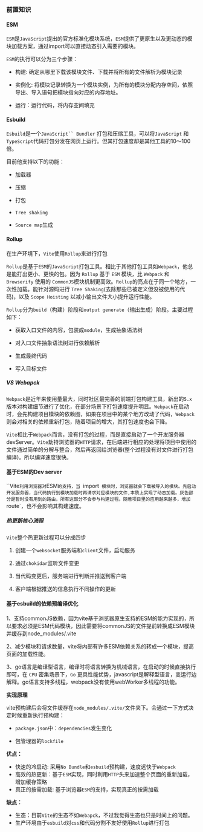 ### 前置知识

#### ESM

`ESM`是`JavaScript`提出的官方标准化模块系统，`ESM`提供了更原生以及更动态的模块加载方案，通过import可以直接动态引入需要的模块。

`ESM`的执行可以分为三个步骤：

- 构建: 确定从哪里下载该模块文件、下载并将所有的文件解析为模块记录

- 实例化: 将模块记录转换为一个模块实例，为所有的模块分配内存空间，依照导出、导入语句把模块指向对应的内存地址。

- 运行：运行代码，将内存空间填充

#### Esbuild

`Esbuild`是一个`JavaScript`` Bundler` 打包和压缩工具，可以将`JavaScript` 和`TypeScript`代码打包分发在网页上运行。但其打包速度却是其他工具的10～100倍。

目前他支持以下的功能：

- 加载器

- 压缩

- 打包

- `Tree shaking`

- `Source map`生成

#### Rollup

在生产环境下，`Vite`使用`Rollup`来进行打包

`Rollup`是基于`ESM`的`JavaScript`打包工具。相比于其他打包工具如`Webpack`，他总是能打出更小、更快的包。因为 `Rollup` 基于 `ESM` 模块，比 `Webpack` 和 `Browserify` 使用的 `CommonJS`模块机制更高效。`Rollup`的亮点在于同一个地方，一次性加载。能针对源码进行 `Tree Shaking`(去除那些已被定义但没被使用的代码)，以及 `Scope Hoisting` 以减小输出文件大小提升运行性能。

`Rollup`分为`build`（构建）阶段和`output generate`（输出生成）阶段。主要过程如下：

- 获取入口文件的内容，包装成`module`，生成抽象语法树

- 对入口文件抽象语法树进行依赖解析

- 生成最终代码

- 写入目标文件

##### VS Webapck

`Webpack`是近年来使用量最大，同时社区最完善的前端打包构建工具，新出的`5.x`版本对构建细节进行了优化，在部分场景下打包速度提升明显。`Webpack`在启动时，会先构建项目模块的依赖图，如果在项目中的某个地方改动了代码，`Webpack`则会对相关的依赖重新打包，随着项目的增大，其打包速度也会下降。

`Vite`相比于`Webpack`而言，没有打包的过程，而是直接启动了一个开发服务器devServer。`Vite`劫持浏览器的`HTTP`请求，在后端进行相应的处理将项目中使用的文件通过简单的分解与整合，然后再返回给浏览器(整个过程没有对文件进行打包编译)。所以编译速度很快。

#### 基于ESM的Dev server

``Vite`利用浏览器对`ESM`的支持，当 `import` 模块时，浏览器就会下载被导入的模块。先启动开发服务器，当代码执行到模块加载时再请求对应模块的文件,本质上实现了动态加载。灰色部分是暂时没有用到的路由，所有这部分不会参与构建过程。随着项目里的应用越来越多，增加`route`，也不会影响其构建速度。

##### 热更新核心流程

`Vite`整个热更新过程可以分成四步 

1. 创建一个`websocket`服务端和`client`文件，启动服务

2. 通过`chokidar`监听文件变更

3. 当代码变更后，服务端进行判断并推送到客户端

4. 客户端根据推送的信息执行不同操作的更新

#### 基于esbuild的依赖预编译优化

1、支持commonJS依赖，因为vite基于浏览器原生支持的ESM的能力实现的，所以要求必须是ESM代码模块，因此需要将commonJS的文件提前转换成ESM模块并缓存到node_modules/.vite

2、减少模块和请求数量，vite将内部有许多ESM依赖关系的转成一个模块，提高页面的加载性能。

3、go语言是编译型语言，编译时将语言转换为机械语言，在启动的时候直接执行即可，在 `CPU` 密集场景下，`Go` 更具性能优势，javascript是解释型语言，变运行边解释。go语言支持多线程，webpack没有使用webWorker多线程的功能。

**实现原理**

vite预构建后会将文件缓存在`node_modules/.vite/`文件夹下。会通过一下方式决定时候重新执行预构建：

- `package.json`中：`dependencies`发生变化

- 包管理器的`lockfile`

**优点：**

- 快速的冷启动: 采用`No Bundle`和`esbuild`预构建，速度远快于`Webpack`
- 高效的热更新：基于`ESM`实现，同时利用`HTTP`头来加速整个页面的重新加载，增加缓存策略
- 真正的按需加载: 基于浏览器`ESM`的支持，实现真正的按需加载

**缺点：**

- 生态：目前`Vite`的生态不如`Webapck`，不过我觉得生态也只是时间上的问题。
- 生产环境由于`esbuild`对`css`和代码分割不友好使用`Rollup`进行打包 
